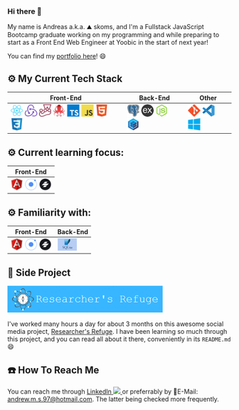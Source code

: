 ### Hi there 👋

My name is Andreas a.k.a. ⛰️ skoms, and I'm a Fullstack JavaScript Bootcamp graduate working on my programming and while preparing to start as a Front End Web Engineer at Yoobic in the start of next year!

You can find my [portfolio here](https://skoms-portfolio.netlify.app/)! 😄

## ⚙️ My Current Tech Stack

| Front-End                                                                                                                                                                                                                                                                                                                                                                                                                                                                                                                                                                                                                                                                                                                                                                                                                             | Back-End                                                                                                                                                                                                                                                                                                                                                                                                                                                              | Other                                                                                                                                                                                                                                                                                               |
| ------------------------------------------------------------------------------------------------------------------------------------------------------------------------------------------------------------------------------------------------------------------------------------------------------------------------------------------------------------------------------------------------------------------------------------------------------------------------------------------------------------------------------------------------------------------------------------------------------------------------------------------------------------------------------------------------------------------------------------------------------------------------------------------------------------------------------------- | --------------------------------------------------------------------------------------------------------------------------------------------------------------------------------------------------------------------------------------------------------------------------------------------------------------------------------------------------------------------------------------------------------------------------------------------------------------------- | --------------------------------------------------------------------------------------------------------------------------------------------------------------------------------------------------------------------------------------------------------------------------------------------------- |
| <div> <img src="./public/icons/react/react-original.svg" height='28' alt='React' title='React'/> <img src="./public/icons/redux/redux-original.svg" height='28' alt='Redux' title='Redux'/> <img src="./public/icons/jest/jest-plain.svg" height='28' alt='Jest' title='Jest'/> <img src='./public/images/react-testing-library-icon.png' height='28' alt='React Testing Library' title='React Testing Library'/> <img height='28' alt='typescript' title='TypeScript' src="./public/icons/typescript/typescript-original.svg" /> <img src="./public/icons/javascript/javascript-original.svg" height='28' alt='JavaScript' title='JavaScript'/> <img src="./public/icons/html5/html5-original.svg" height='28' alt='HTML' title='HTML'/> <img src="./public/icons/css3/css3-original.svg" height='28' alt='CSS' title='CSS'/> </div> | <div> <img src="./public/icons/postgresql/postgresql-original.svg" height='28' alt='PostgreSQL' title='PostgreSQL'/> <img src="./public/images/expressjs-icon.png" height='28' width='28' style='border-radius: 50%;' alt='Express' title='Express'/> <img src="./public/icons/nodejs/nodejs-plain.svg" height='28' alt='Node.js' title='Node.js'/> <img src="./public/icons/sequelize/sequelize-original.svg" height='28' alt='Sequelize' title='Sequelize'/> </div> | <div> <img src="./public/icons/git/git-original.svg" height='28' alt='git' title='git'/> <img src="./public/icons/vscode/vscode-original.svg" height='28' alt='VSCode' title='VSCode'/> <img src="./public/icons/windows8/windows8-original.svg" height='28' alt='Windows' title='Windows'/> </div> |

## ⚙️ Current learning focus:

| Front-End                                                                                                                                                                                                                                                                                      |
| ---------------------------------------------------------------------------------------------------------------------------------------------------------------------------------------------------------------------------------------------------------------------------------------------- |
| <img src="./public/icons/angularjs/angularjs-original.svg" height='28' alt='angular' title='Angular' /> <img src="./public/icons/ionic/ionic-original.svg" height='28' alt='Ionic' title='Ionic' /> <img src='./public/images/stencil-icon.png' height='28' alt='StencilJS' title='StencilJS'> |

## ⚙️ Familiarity with:

| Front-End                                                                                                                                                                                                                                                                                      | Back-End                                                                                |
| ---------------------------------------------------------------------------------------------------------------------------------------------------------------------------------------------------------------------------------------------------------------------------------------------- | --------------------------------------------------------------------------------------- |
| <img src="./public/icons/angularjs/angularjs-original.svg" height='28' alt='angular' title='Angular' /> <img src="./public/icons/ionic/ionic-original.svg" height='28' alt='Ionic' title='Ionic' /> <img src='./public/images/stencil-icon.png' height='28' alt='StencilJS' title='StencilJS'> | <img src='./public/images/sqlite3-icon.jfif' height='28' alt='SQLite3' title='SQLite3'> |

## 📘 Side Project

<a href='https://www.github.com/skoms/researchers-refuge'> <img src='https://github.com/skoms/researchers-refuge/raw/main/public/RR_BANNER.png' height='60' /> </a>

I've worked many hours a day for about 3 months on this awesome social media project, <a href='https://www.github.com/skoms/researchers-refuge'>Researcher's Refuge</a>. I have been learning so much through this project, and you can read all about it there, conveniently in its `README.md` 😄

## ☎️ How To Reach Me

You can reach me through <a href='https://www.linkedin.com/in/andreas-skoms%C3%B8y-01a027188/'>LinkedIn <img src="https://cdn.jsdelivr.net/gh/devicons/devicon/icons/linkedin/linkedin-original.svg" height='12' /> </a> or preferrably by 📧E-Mail: andrew.m.s.97@hotmail.com. The latter being checked more frequently.

<!--
**skoms/skoms** is a ✨ _special_ ✨ repository because its `README.md` (this file) appears on your GitHub profile.

Here are some ideas to get you started:

- 🔭 I’m currently working on ...
- 🌱 I’m currently learning ...
- 👯 I’m looking to collaborate on ...
- 🤔 I’m looking for help with ...
- 💬 Ask me about ...
- 📫 How to reach me: ...
- 😄 Pronouns: ...
- ⚡ Fun fact: ...
-->
